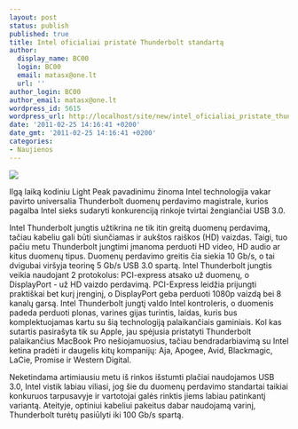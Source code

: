 ```yaml
---
layout: post
status: publish
published: true
title: Intel oficialiai pristatė Thunderbolt standartą
author:
  display_name: BC00
  login: BC00
  email: matasx@one.lt
  url: ''
author_login: BC00
author_email: matasx@one.lt
wordpress_id: 5615
wordpress_url: http://localhost/site/new/intel_oficialiai_pristate_thunderbolt_duomenu_perdavimo_standarta/
date: '2011-02-25 14:16:41 +0200'
date_gmt: '2011-02-25 14:16:41 +0200'
categories:
- Naujienos
---
```

<div class="imgright"><img src="http://www.part.lt/img/2976a62aef17f4073b8c333bcbf16b0619.jpg"  /></div>
<p>Ilgą laiką kodiniu Light Peak pavadinimu žinoma Intel technologija vakar pavirto universalia Thunderbolt duomenų perdavimo magistrale, kurios pagalba Intel sieks sudaryti konkurenciją rinkoje tvirtai žengiančiai USB 3.0.</p>
<p>Intel Thunderbolt jungtis užtikrina ne tik itin greitą duomenų perdavimą, tačiau kabeliu gali būti siunčiamas ir aukštos raiškos (HD) vaizdas. Taigi, tuo pačiu metu Thunderbolt jungtimi įmanoma perduoti HD video, HD audio ar kitus duomenų tipus. Duomenų perdavimo greitis čia siekia 10 Gb/s, o tai dvigubai viršyja teorinę 5 Gb/s USB 3.0 spartą. Intel Thunderbolt jungtis veikia naudojant 2 protokolus: PCI-express atsako už duomenų, o DisplayPort - už HD vaizdo perdavimą. PCI-Express leidžia prijungti praktiškai bet kurį įrenginį, o DisplayPort geba perduoti 1080p vaizdą bei 8 kanalų garsą. Intel Thunderbolt jungtį valdo Intel kontroleris, o duomenis padeda perduoti plonas, varines gijas turintis, laidas, kuris bus komplektuojamas kartu su šią technologiją palaikančiais gaminiais. Kol kas sutartis pasirašyta tik su Apple, jau spėjusia pristatyti Thunderbolt palaikančius MacBook Pro nešiojamuosius, tačiau bendradarbiavimą su Intel ketina pradėti ir daugelis kitų kompanijų: Aja, Apogee, Avid, Blackmagic, LaCie, Promise ir Western Digital.</p>
<p>Neketindama artimiausiu metu iš rinkos išstumti plačiai naudojamos USB 3.0, Intel vistik labiau viliasi, jog šie du duomenų perdavimo standartai taikiai konkuruos tarpusavyje ir vartotojai galės rinktis jiems labiau patinkantį variantą. Ateityje, optiniui kabeliui pakeitus dabar naudojamą varinį, Thunderbolt turėtų pasiūlyti iki 100 Gb/s spartą.</p>
